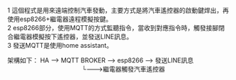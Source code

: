 1 這個程式是用來遠端控制汽車發動，主要方式是將汽車遙控器的啟動鍵焊出，再使用esp8266+繼電器遠程模擬按鍵。<br>
2 esp8266部分，使用MQTT的方式監聽指令，當收到對應指令時，觸發接腳閉合繼電器模擬按下遙控器，並發送LINE訊息。<br>
3 發送MQTT是使用home assistant。<br>

架構如下：
HA --> MQTT BROKER --> esp8266 --> 發送LINE訊息<br>
&emsp;&emsp;&emsp;&emsp;&emsp;&emsp;&emsp;&emsp;&emsp;&emsp;&emsp;&emsp;└--->繼電器觸發汽車遙控器
